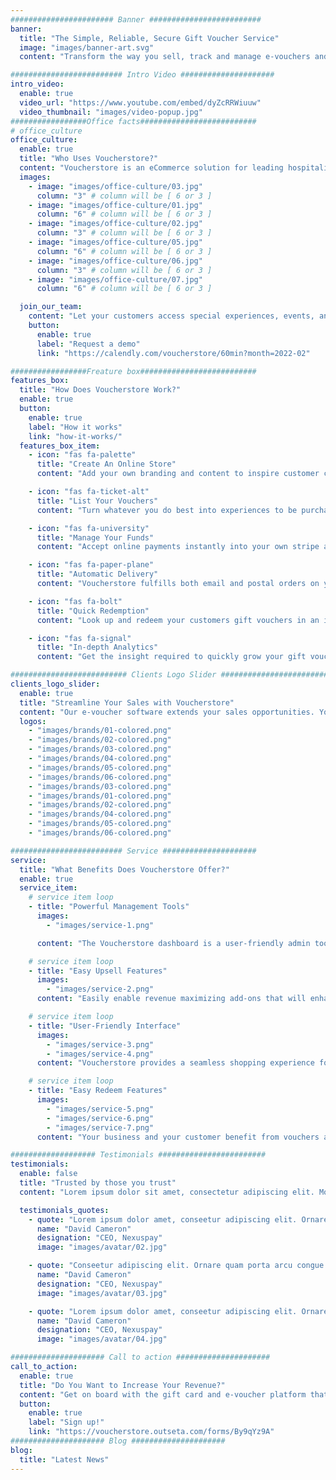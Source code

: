 ```yaml
---
####################### Banner #########################
banner:
  title: "The Simple, Reliable, Secure Gift Voucher Service"
  image: "images/banner-art.svg"
  content: "Transform the way you sell, track and manage e-vouchers and gift cards with Voucherstore."

######################### Intro Video #####################
intro_video:
  enable: true
  video_url: "https://www.youtube.com/embed/dyZcRRWiuuw"
  video_thumbnail: "images/video-popup.jpg"
#################Office facts##########################
# office_culture
office_culture:
  enable: true
  title: "Who Uses Voucherstore?"
  content: "Voucherstore is an eCommerce solution for leading hospitality, health and leisure businesses throughout Thailand."
  images:
    - image: "images/office-culture/03.jpg"
      column: "3" # column will be [ 6 or 3 ]
    - image: "images/office-culture/01.jpg"
      column: "6" # column will be [ 6 or 3 ]
    - image: "images/office-culture/02.jpg"
      column: "3" # column will be [ 6 or 3 ]
    - image: "images/office-culture/05.jpg"
      column: "6" # column will be [ 6 or 3 ]
    - image: "images/office-culture/06.jpg"
      column: "3" # column will be [ 6 or 3 ]
    - image: "images/office-culture/07.jpg"
      column: "6" # column will be [ 6 or 3 ]

  join_our_team:
    content: "Let your customers access special experiences, events, and gift card options that will put your brand out in front. Your business will sell gift vouchers online at a greater rate while gaining access to more in-depth analytics. "
    button:
      enable: true
      label: "Request a demo"
      link: "https://calendly.com/voucherstore/60min?month=2022-02"

#################Freature box##########################
features_box:
  title: "How Does Voucherstore Work?"
  enable: true
  button:
    enable: true
    label: "How it works"
    link: "how-it-works/"
  features_box_item:
    - icon: "fas fa-palette"
      title: "Create An Online Store"
      content: "Add your own branding and content to inspire customer confidence."

    - icon: "fas fa-ticket-alt"
      title: "List Your Vouchers"
      content: "Turn whatever you do best into experiences to be purchased online."

    - icon: "fas fa-university"
      title: "Manage Your Funds"
      content: "Accept online payments instantly into your own stripe account."

    - icon: "fas fa-paper-plane"
      title: "Automatic Delivery"
      content: "Voucherstore fulfills both email and postal orders on your behalf."

    - icon: "fas fa-bolt"
      title: "Quick Redemption"
      content: "Look up and redeem your customers gift vouchers in an instant."

    - icon: "fas fa-signal"
      title: "In-depth Analytics"
      content: "Get the insight required to quickly grow your gift voucher revenue. ."

########################## Clients Logo Slider #########################
clients_logo_slider:
  enable: true
  title: "Streamline Your Sales with Voucherstore"
  content: "Our e-voucher software extends your sales opportunities. Your hotel, restaurant, spa, or golf course can join other leading businesses on the Voucherstore platform, accessing 24/7 sales opportunities in Thailand and all over the world."
  logos:
    - "images/brands/01-colored.png"
    - "images/brands/02-colored.png"
    - "images/brands/03-colored.png"
    - "images/brands/04-colored.png"
    - "images/brands/05-colored.png"
    - "images/brands/06-colored.png"
    - "images/brands/03-colored.png"
    - "images/brands/01-colored.png"
    - "images/brands/02-colored.png"
    - "images/brands/04-colored.png"
    - "images/brands/05-colored.png"
    - "images/brands/06-colored.png"

######################### Service #####################
service:
  title: "What Benefits Does Voucherstore Offer?"
  enable: true
  service_item:
    # service item loop
    - title: "Powerful Management Tools"
      images:
        - "images/service-1.png"

      content: "The Voucherstore dashboard is a user-friendly admin tool that puts you in complete control! Manage your products, create user permissions, resolve queries, and analyse a multitude of different reports. The dashboard provides the insight and control required to grow your gift voucher revenue."

    # service item loop
    - title: "Easy Upsell Features"
      images:
        - "images/service-2.png"
      content: "Easily enable revenue maximizing add-ons that will enhance the customer experience. Sell gift vouchers online that extend your brand across Thailand. Your marketing team can create promotions with Voucherstore using more accurate sales information. This allows you to offer your customers more of what they want."

    # service item loop
    - title: "User-Friendly Interface"
      images:
        - "images/service-3.png"
        - "images/service-4.png"
      content: "Voucherstore provides a seamless shopping experience for your customers. The Conversion Rate Optimized design is multi-lingual and mobile friendly, so you can reach more customers and serve them in their preferred language."

    # service item loop
    - title: "Easy Redeem Features"
      images:
        - "images/service-5.png"
        - "images/service-6.png"
        - "images/service-7.png"
      content: "Your business and your customer benefit from vouchers and gift cards that are easier to redeem. A unique code on every voucher offers peace of mind with every sale. Your vouchers are secure, fraud-proof, and your marketing team will gain access to real-time analytics."

################### Testimonials ########################
testimonials:
  enable: false
  title: "Trusted by those you trust"
  content: "Lorem ipsum dolor sit amet, consectetur adipiscing elit. Morbi egestas Werat viverra id et aliquet. vulputate egestas sollicitudin."

  testimonials_quotes:
    - quote: "Lorem ipsum dolor amet, conseetur adipiscing elit. Ornare quam porta arcu congue felis volutpat. Vitae lectudbfs dolor faucibus"
      name: "David Cameron"
      designation: "CEO, Nexuspay"
      image: "images/avatar/02.jpg"

    - quote: "Conseetur adipiscing elit. Ornare quam porta arcu congue felis volutpat. Vitae lectudbfs pellentesque vitae dolor faucibus"
      name: "David Cameron"
      designation: "CEO, Nexuspay"
      image: "images/avatar/03.jpg"

    - quote: "Lorem ipsum dolor amet, conseetur adipiscing elit. Ornare quam porta arcu congue felis volutpat. Vitae lectudbfs pellentesque vitae dolor"
      name: "David Cameron"
      designation: "CEO, Nexuspay"
      image: "images/avatar/04.jpg"

##################### Call to action #####################
call_to_action:
  enable: true
  title: "Do You Want to Increase Your Revenue?"
  content: "Get on board with the gift card and e-voucher platform that is accelerating revenue for hospitality and leisure businesses across Thailand. Voucherstore is the streamlined e-voucher software you have been waiting for."
  button:
    enable: true
    label: "Sign up!"
    link: "https://voucherstore.outseta.com/forms/By9qYz9A"
##################### Blog #####################
blog:
  title: "Latest News"
---
```

